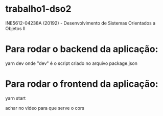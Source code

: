 # trabalho1-dso2
INE5612-04238A (20192) - Desenvolvimento de Sistemas Orientados a Objetos II

# Para rodar o backend da aplicação:
yarn dev
onde "dev" é o script criado no arquivo package.json

# Para rodar o frontend da aplicação:
yarn start


achar no video para que serve o cors